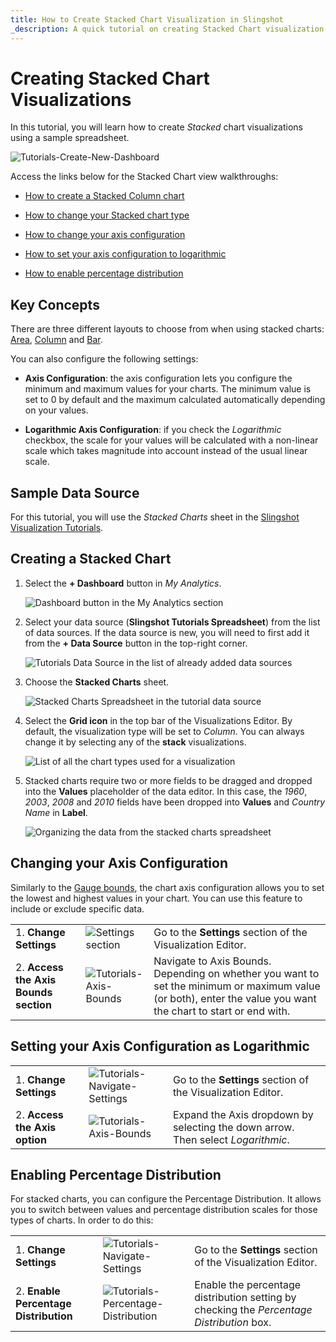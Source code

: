 ```yaml
---
title: How to Create Stacked Chart Visualization in Slingshot
_description: A quick tutorial on creating Stacked Chart visualization using a sample spreadsheet.
---
```


# Creating Stacked Chart Visualizations

In this tutorial, you will learn how to create *Stacked* chart
visualizations using a sample spreadsheet.

![Tutorials-Create-New-Dashboard](images/different-stacked-charts-example.png)  

Access the links below for the Stacked Chart view walkthroughs:

  - [How to create a Stacked Column chart](https://www.slingshotapp.io/en/help/docs/analytics/visualization-tutorials/stacked-charts#creating-a-stacked-chart)

  - [How to change your Stacked chart type](#change-chart-type)

  - [How to change your axis configuration](https://www.slingshotapp.io/en/help/docs/analytics/visualization-tutorials/stacked-charts#changing-your-axis-configuration)

  - [How to set your axis configuration to logarithmic](https://www.slingshotapp.io/en/help/docs/analytics/visualization-tutorials/stacked-charts#setting-your-axis-configuration-as-logarithmic)

  - [How to enable percentage distribution](https://www.slingshotapp.io/en/help/docs/analytics/visualization-tutorials/stacked-charts#enabling-percentage-distribution)

## Key Concepts

There are three different layouts to choose from when using stacked
charts: [Area](#create-stacked-chart),
[Column](#create-stacked-chart) and [Bar](#create-stacked-chart).

You can also configure the following settings:

  - **Axis Configuration**: the axis configuration lets you configure
    the minimum and maximum values for your charts. The minimum value is
    set to 0 by default and the maximum calculated automatically
    depending on your values.

   - **Logarithmic Axis Configuration**: if you check the
        *Logarithmic* checkbox, the scale for your values will be
        calculated with a non-linear scale which takes magnitude into
        account instead of the usual linear scale.

## Sample Data Source

For this tutorial, you will use the *Stacked Charts* sheet in the
[Slingshot Visualization Tutorials](https://download.infragistics.com/slingshot/samples/Slingshot_Visualization_Tutorials.xlsx).


<a name='create-stacked-chart'></a>
## Creating a Stacked Chart

1. Select the **+ Dashboard** button in *My Analytics*.  

     ![Dashboard button in the My Analytics section](images/myanalytics-dashboard-button.png) 
                                                      
2. Select your data source (**Slingshot Tutorials Spreadsheet**) from the list of data sources. If the data source is new, you will need to first add it from the **+ Data Source** button in the top-right corner.     

      ![Tutorials Data Source in the list of already added data sources](images/visualization-tutorials-sample.png)

3. Choose the **Stacked Charts** sheet.               

     ![Stacked Charts Spreadsheet in the tutorial data source](images/stacked-chart-spreadsheet-data-source-details-dialog.png)
  
4. Select the **Grid icon** in the top bar of the Visualizations Editor. By default, the visualization type will be set to *Column*. You can always change it by selecting any of the **stack** visualizations.     
 
     ![List of all the chart types used for a visualization](images/stacked-chart-types.png)                                                                                                    
5. Stacked charts require two or more fields to be dragged and dropped into the **Values** placeholder of the data editor. In this case, the *1960*, *2003*, *2008* and *2010* fields have been dropped into **Values** and *Country Name* in **Label**. 

    ![Organizing the data from the stacked charts spreadsheet](images/stacked-charts-organizing-data.png)

<a name='change-axis-configuration'></a>
## Changing your Axis Configuration

Similarly to the [Gauge bounds](tutorials-gauge#adding-bounds-to-your-gauge), the
chart axis configuration allows you to set the lowest and highest values
in your chart. You can use this feature to include or exclude specific
data.

|                                        |                                                                                      |                                                                                                                                       |
| -------------------------------------- | ------------------------------------------------------------------------------------ | ------------------------------------------------------------------------------------------------------------------------------------- |
| 1\. **Change Settings**                | ![Settings section](images/tutorials-settings.png)               | Go to the **Settings** section of the Visualization Editor.                                                                           |
| 2\. **Access the Axis Bounds section** | ![Tutorials-Axis-Bounds](images/axis-bounds.png)                           | Navigate to Axis Bounds. Depending on whether you want to set the minimum or maximum value (or both), enter the value you want the chart to start or end with.  |                                                                                                          

<a name='set-logarithmic-axis'></a>
## Setting your Axis Configuration as Logarithmic

|                                           |                                                                          |                                                             |
| ----------------------------------------- | ------------------------------------------------------------------------ | ----------------------------------------------------------- |
| 1\. **Change Settings**                   | <img src="images/tutorials-settings.png" alt="Tutorials-Navigate-Settings" class="responsive-img"/>   | Go to the **Settings** section of the Visualization Editor. |
| 2\. **Access the Axis option**            | <img src="images/axis-bounds-logarithmic.png" alt="Tutorials-Axis-Bounds" class="responsive-img"/>               | Expand the Axis dropdown by selecting the down arrow. Then select *Logarithmic*.|      

<a name='enable-percentage-distribution'></a>
## Enabling Percentage Distribution

For stacked charts, you can configure the Percentage Distribution. It
allows you to switch between values and percentage distribution scales
for those types of charts. In order to do this:

|                                        |                                                                                    |                                                                                           |
| -------------------------------------- | ---------------------------------------------------------------------------------- | ----------------------------------------------------------------------------------------- |
| 1\. **Change Settings**                | <img src="images/tutorials-settings.png" alt="Tutorials-Navigate-Settings" class="responsive-img"/>             | Go to the **Settings** section of the Visualization Editor.                               |
| 2\. **Enable Percentage Distribution** | <img src="images/percentage-distribution.png" alt="Tutorials-Percentage-Distribution" class="responsive-img"/> | Enable the percentage distribution setting by checking the *Percentage Distribution* box. |
